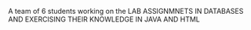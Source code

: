 A team of 6 students working on the LAB ASSIGNMNETS IN DATABASES AND EXERCISING THEIR KNOWLEDGE IN JAVA AND HTML

